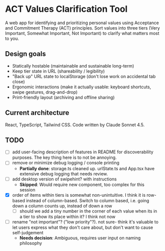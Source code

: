 # ACT Values Clarification Tool

A web app for identifying and prioritizing personal values using Acceptance and Commitment Therapy (ACT) principles. Sort values into three tiers (Very Important, Somewhat Important, Not Important) to clarify what matters most to you.

## Design goals

- Statically hostable (maintainable and sustainable long-term)
- Keep tier state in URL (shareability / legibility)
- "Back up" URL state to localStorage (don't lose work on accidental tab close)
- Ergonomic interactions (make it actually usable: keyboard shortcuts, swipe gestures, drag-and-drop)
- Print-friendly layout (archiving and offline sharing)

## Current architecture

React, TypeScript, Tailwind CSS. Code written by Claude Sonnet 4.5.

## TODO

- [ ] add user-facing description of features in README for discoverability purposes. The key thing here is to not be annoying.
- [ ] remove or minimize debug logging / console printing
    - **Partially done**: storage.ts cleaned up. urlState.ts and App.tsx have extensive debug logging that needs review.
- [ ] add desktop version of swipehint? with instructions
    - **Skipped**: Would require new component, too complex for this session
- [x] order of items within tiers is somewhat non-unintuitive. I think it is row-based instead of column-based. Switch to column based, i.e. going down a column counts up, instead of down a row
    - [ ] should we add a tiny number in the corner of each value when its in a tier to show its place within it? I think not now
- [ ] rename "not important"? ("low priority"?). not sure- think it's valuable to let users express what they don't care about, but don't want to cause self-judgement
    - **Needs decision**: Ambiguous, requires user input on naming philosophy
